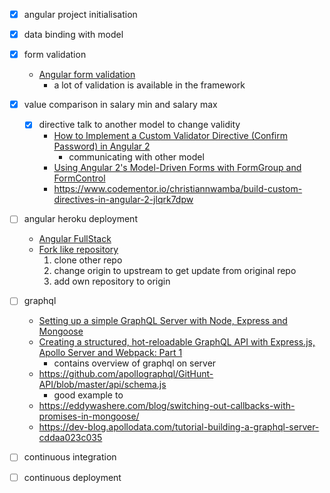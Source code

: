 - [x] angular project initialisation
- [x] data binding with model
- [x] form validation
    - [Angular form validation](https://angular.io/guide/form-validation)
        - a lot of validation is available in the framework
- [x] value comparison in salary min and salary max
    - [x] directive talk to another model to change validity
        - [How to Implement a Custom Validator Directive (Confirm Password) in Angular 2](https://scotch.io/tutorials/how-to-implement-a-custom-validator-directive-confirm-password-in-angular-2)
            - communicating with other model
        - [Using Angular 2's Model-Driven Forms with FormGroup and FormControl](https://scotch.io/tutorials/using-angular-2s-model-driven-forms-with-formgroup-and-formcontrol)
        - https://www.codementor.io/christiannwamba/build-custom-directives-in-angular-2-jlqrk7dpw
- [ ] angular heroku deployment
    - [Angular FullStack](https://github.com/DavideViolante/Angular-Full-Stack)
    - [Fork like repository](https://stackoverflow.com/questions/18200248/cloning-a-repo-from-someone-elses-github-and-pushing-it-to-a-repo-on-my-github)
        1. clone other repo
        2. change origin to upstream to get update from original repo
        3. add own repository to origin
- [ ] graphql
    - [Setting up a simple GraphQL Server with Node, Express and Mongoose](https://medium.com/@gethylgeorge/setting-up-a-simple-graphql-server-with-node-express-and-mongoose-ff8a1071af53)
    - [Creating a structured, hot-reloadable GraphQL API with Express.js, Apollo Server and Webpack: Part 1](https://hackernoon.com/creating-a-structured-hot-reloadable-graphql-api-with-express-js-de62c859643)
        - contains overview of graphql on server
    - https://github.com/apollographql/GitHunt-API/blob/master/api/schema.js
        - good example to 
    - https://eddywashere.com/blog/switching-out-callbacks-with-promises-in-mongoose/
    - https://dev-blog.apollodata.com/tutorial-building-a-graphql-server-cddaa023c035
    
- [ ] continuous integration 
- [ ] continuous deployment